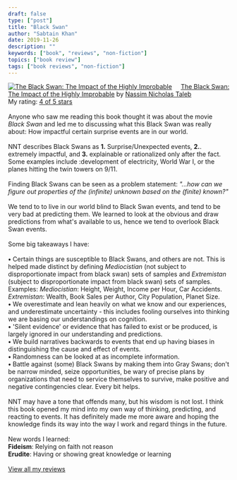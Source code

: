 ```yaml
---
draft: false
type: ["post"]
title: "Black Swan"
author: "Sabtain Khan"
date: 2019-11-26
description: ""
keywords: ["book", "reviews", "non-fiction"]
topics: ["book review"]
tags: ["book reviews", "non-fiction"]
---
```


<a href="https://www.goodreads.com/book/show/1922929.The_Black_Swan" style="float: left; padding-right: 20px"><img border="0" alt="The Black Swan: The Impact of the Highly Improbable" src="https://i.gr-assets.com/images/S/compressed.photo.goodreads.com/books/1320552683l/1922929._SX98_.jpg" /></a><a href="https://www.goodreads.com/book/show/1922929.The_Black_Swan">The Black Swan: The Impact of the Highly Improbable</a> by <a href="https://www.goodreads.com/author/show/21559.Nassim_Nicholas_Taleb">Nassim Nicholas Taleb</a><br/>
My rating: <a href="https://www.goodreads.com/review/show/3053356758">4 of 5 stars</a><br /><br />
Anyone who saw me reading this book thought it was about the movie <i>Black Swan</i> and led me to discussing what this Black Swan was really about: How impactful certain surprise events are in our world.<br /><br />NNT describes Black Swans as <b>1.</b> Surprise/Unexpected events, <b>2.</b>. extremely impactful, and <b>3.</b> explainable or rationalized only after the fact. Some examples include :development of electricity, World War I, or the planes hitting the twin towers on 9/11.<br /><br />Finding Black Swans can be seen as a problem statement: <i>"...how can we figure out properties of the (infinite) unknown based on the (finite) known?"</i><br /><br />We tend to to live in our world blind to Black Swan events, and tend to be very bad at predicting them. We learned to look at the obvious and draw predictions from what's available to us, hence we tend to overlook Black Swan events.<br /><br />Some big takeaways I have:<br /><br /><b>•</b> Certain things are susceptible to Black Swans, and others are not. This is helped made distinct by defining <i>Mediocistian</i> (not subject to disproportionate impact from black swan) sets of samples and <i>Extremistan</i> (subject to disproportionate impact from black swan) sets of samples. Examples: <i>Mediocistian</i>: Height, Weight, Income per Hour, Car Accidents. <i>Extremistan</i>: Wealth, Book Sales per Author, City Population, Planet Size.<br /><b>•</b> We overestimate and lean heavily on what we know and our experiences, and underestimate uncertainty - this includes fooling ourselves into thinking we are basing our understandings on cognition.<br /><b>•</b> 'Silent evidence' or evidence that has failed to exist or be produced, is largely ignored in our understanding and predictions. <br /><b>•</b> We build narratives backwards to events that end up having biases in distinguishing the cause and effect of events.<br /><b>•</b> Randomness can be looked at as incomplete information.<br /><b>•</b> Battle against (some) Black Swans by making them into Gray Swans; don't be narrow minded, seize opportunities, be wary of precise plans by organizations that need to service themselves to survive, make positive and negative contingencies clear. Every bit helps.<br /><br />NNT may have a tone that offends many, but his wisdom is not lost. I think this book opened my mind into my own way of thinking, predicting, and reacting to events. It has definitely made me more aware and hoping the knowledge finds its way into the way I work and regard things in the future.<br /><br />New words I learned:<br /><b>Fideism</b>: Relying on faith not reason<br /><b>Erudite</b>: Having or showing great knowledge or learning
<br/><br/>
<a href="https://www.goodreads.com/review/list/19015356-sabtain-khan">View all my reviews</a>
